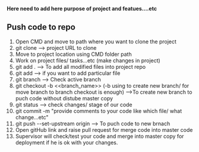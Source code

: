 **Here need to add here purpose of project and featues....etc**


**Push code to repo**
------------------
1. Open CMD and move to path where you want to clone the project
2. git clone <url> --> project URL to clone
3. Move to project location using CMD folder path
4. Work on project files/ tasks...etc (make changes in project)
5. git add . --> To add all modified files into project repo
6. git add <filename> --> if you want to add particular file
7. git branch --> Check active branch
8. git checkout -b <<branch_name>> (-b using to create new branch/ for move branch to branch checkout is enough) -->To create new branch to puch code without distube master copy
9. git status --> check changes/ stage of our code
10. git commit -m "provide comments to your code like which file/ what change...etc"
11. git push --set-upstream origin <created branchName> --> To puch code to new brnach
12. Open gitHub link and raise pull request for merge code into master code
13. Supervisor will check/test your code and merge into master copy for deployment if he is ok with your changes.
    
